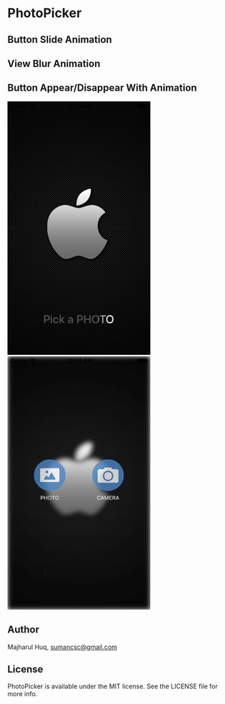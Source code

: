 # PhotoPicker

## Button Slide Animation
## View Blur Animation
## Button Appear/Disappear With Animation

[![Alt][screenshot1_thumb]][screenshot1]    [![Alt][screenshot2_thumb]][screenshot2]    

[screenshot1_thumb]: https://raw.githubusercontent.com/Majharul-Huq/SM-PhotoPicker/master/SM-PhotoPicker/Screenshot-1.png
[screenshot1]: https://raw.githubusercontent.com/Majharul-Huq/SM-PhotoPicker/master/SM-PhotoPicker/Screenshot-1.png
[screenshot2_thumb]: https://raw.githubusercontent.com/Majharul-Huq/SM-PhotoPicker/master/SM-PhotoPicker/Screenshot-2.png
[screenshot2]: https://raw.githubusercontent.com/Majharul-Huq/SM-PhotoPicker/master/SM-PhotoPicker/Screenshot-2.png

## Author

Majharul Huq, sumancsc@gmail.com


## License

PhotoPicker is available under the MIT license. See the LICENSE file for more info.
